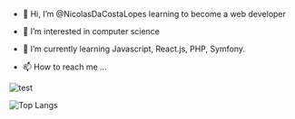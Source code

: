 - 👋 Hi, I’m @NicolasDaCostaLopes learning to become a web developer
- 👀 I’m interested in computer science
- 🌱 I’m currently learning Javascript, React.js, PHP, Symfony.

- 📫 How to reach me ...


![test](https://github-readme-tech-stack.vercel.app/api/cards?title=Tech%20Stack&align=center&titleAlign=center&borderRadius=50&lineCount=2&theme=tokyonight&line1=javascript,javascript,c8bd06;react,react,149BCA;php,php,2a9ebb;symfony,symfony,ffffff;&line2=python,python,e8ff3d;html5,html5,f16524)

![Top Langs](https://github-readme-stats.vercel.app/api/top-langs/?username=NicolasDaCostaLopes&layout=compact&theme=tokyonight)


